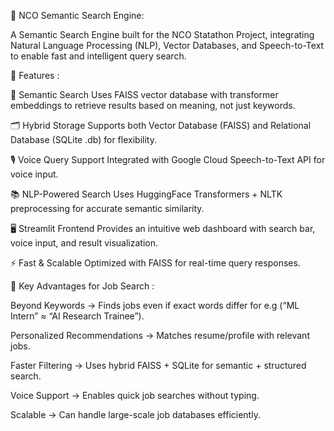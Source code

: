 🚀 NCO Semantic Search Engine:

A Semantic Search Engine built for the NCO Statathon Project, integrating Natural Language Processing (NLP), Vector Databases, and Speech-to-Text to enable fast and intelligent query search.

📌 Features :

🔎 Semantic Search
Uses FAISS vector database with transformer embeddings to retrieve results based on meaning, not just keywords.

🗂️ Hybrid Storage
Supports both Vector Database (FAISS) and Relational Database (SQLite .db) for flexibility.

🎙️ Voice Query Support
Integrated with Google Cloud Speech-to-Text API for voice input.

📚 NLP-Powered Search
Uses HuggingFace Transformers + NLTK preprocessing for accurate semantic similarity.

🖥️ Streamlit Frontend
Provides an intuitive web dashboard with search bar, voice input, and result visualization.

⚡ Fast & Scalable
Optimized with FAISS for real-time query responses.


🚀 Key Advantages for Job Search :

Beyond Keywords → Finds jobs even if exact words differ for e.g (“ML Intern” ≈ “AI Research Trainee”).

Personalized Recommendations → Matches resume/profile with relevant jobs.

Faster Filtering → Uses hybrid FAISS + SQLite for semantic + structured search.

Voice Support → Enables quick job searches without typing.

Scalable → Can handle large-scale job databases efficiently.


